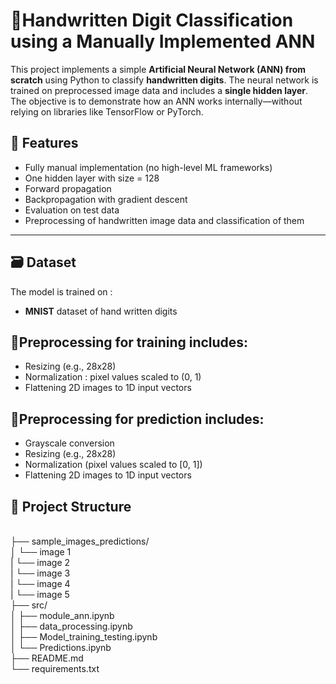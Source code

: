 # **🔹Handwritten Digit Classification using a Manually Implemented ANN**

This project implements a simple **Artificial Neural Network (ANN) from scratch** using Python to classify **handwritten digits**. The neural network is trained on preprocessed image data and includes a **single hidden layer**. The objective is to demonstrate how an ANN works internally—without relying on libraries like TensorFlow or PyTorch.

## 🧠 Features

- Fully manual implementation (no high-level ML frameworks)
- One hidden layer with size = 128
- Forward propagation
- Backpropagation with gradient descent
- Evaluation on test data
- Preprocessing of handwritten image data and classification of them

---
## 🗃️ Dataset

The model is trained on :

- **MNIST** dataset of hand written digits


## 🔹Preprocessing for training includes:

- Resizing (e.g., 28x28)
- Normalization : pixel values scaled to (0, 1)
- Flattening 2D images to 1D input vectors

## 🔹Preprocessing for prediction includes:

- Grayscale conversion
- Resizing (e.g., 28x28)
- Normalization (pixel values scaled to [0, 1])
- Flattening 2D images to 1D input vectors

## 📁 Project Structure
<br>├── sample_images_predictions/
<br>│ └── image 1
<br>| └── image 2
<br>| └── image 3
<br>| └── image 4
<br>| └── image 5
<br>├── src/
<br>│ ├── module_ann.ipynb
<br>│ ├── data_processing.ipynb
<br>│ ├── Model_training_testing.ipynb
<br>│ └── Predictions.ipynb
<br>├── README.md
<br>└── requirements.txt




